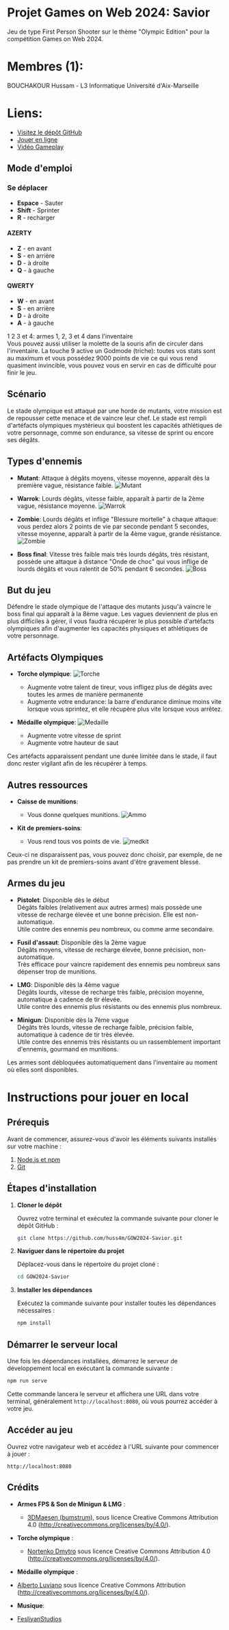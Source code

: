 
# Projet Games on Web 2024: Savior
Jeu de type First Person Shooter sur le thème "Olympic Edition" pour la compétition Games on Web 2024.


# Membres (1):
BOUCHAKOUR Hussam - L3 Informatique Université d'Aix-Marseille

# Liens:
- [Visitez le dépôt GitHub](https://github.com/huss4m/GOW2024-Savior)
- [Jouer en ligne](https://huss4m.github.io/GOW2024-Savior/)
- [Vidéo Gameplay](https://www.youtube.com/watch?v=I1j9r0GtFgI)

## Mode d'emploi

### Se déplacer

- **Espace** - Sauter
- **Shift** - Sprinter
- **R** - recharger

#### AZERTY

- **Z** - en avant
- **S** - en arrière
- **D** - à droite
- **Q** - à gauche

#### QWERTY

- **W** - en avant
- **S** - en arrière
- **D** - à droite
- **A** - à gauche


1 2 3 et 4: armes 1, 2, 3 et 4 dans l'inventaire  
Vous pouvez aussi utiliser la molette de la souris afin de circuler dans l'inventaire.
La touche 9 active un Godmode (triche): toutes vos stats sont au maximum et vous possédez 9000 points de vie ce qui vous rend quasiment invincible, vous pouvez vous en servir en cas de difficulté pour finir le jeu.



## Scénario

Le stade olympique est attaqué par une horde de mutants, votre mission est de repousser cette menace et de vaincre leur chef. Le stade est rempli d'artéfacts olympiques mystérieux qui boostent les capacités athlétiques de votre personnage, comme son endurance, sa vitesse de sprint ou encore ses dégâts.

## Types d'ennemis

- **Mutant**: Attaque à dégâts moyens, vitesse moyenne, apparaît dès la première vague, résistance faible. 
 ![Mutant](https://raw.githubusercontent.com/huss4m/GOW2024-Savior/main/Mutant.png)

- **Warrok**: Lourds dégâts, vitesse faible, apparaît à partir de la 2ème vague, résistance moyenne.
 ![Warrok](https://raw.githubusercontent.com/huss4m/GOW2024-Savior/main/Warrok.png)
  
- **Zombie**: Lourds dégâts et inflige "Blessure mortelle" à chaque attaque: vous perdez alors 2 points de vie par seconde pendant 5 secondes, vitesse moyenne, apparaît à partir de la 4ème vague, grande résistance.
 ![Zombie](https://raw.githubusercontent.com/huss4m/GOW2024-Savior/main/Zombie.png)
  
- **Boss final**: Vitesse très faible mais très lourds dégâts, très résistant, possède une attaque à distance "Onde de choc" qui vous inflige de lourds dégâts et vous ralentit de 50% pendant 6 secondes.
 ![Boss](https://raw.githubusercontent.com/huss4m/GOW2024-Savior/main/Boss.png)

## But du jeu

Défendre le stade olympique de l'attaque des mutants jusqu'à vaincre le boss final qui apparaît à la 8ème vague. Les vagues deviennent de plus en plus difficiles à gérer, il vous faudra récupérer le plus possible d'artéfacts olympiques afin d'augmenter les capacités physiques et athlétiques de votre personnage.

## Artéfacts Olympiques

- **Torche olympique**:
 ![Torche](https://raw.githubusercontent.com/huss4m/GOW2024-Savior/main/torch.png)
  - Augmente votre talent de tireur, vous infligez plus de dégâts avec toutes les armes de manière permanente
  - Augmente votre endurance: la barre d'endurance diminue moins vite lorsque vous sprintez, et elle récupère plus vite lorsque vous arrêtez.

- **Médaille olympique**:
 ![Medaille](https://raw.githubusercontent.com/huss4m/GOW2024-Savior/main/medal1.png)
  - Augmente votre vitesse de sprint
  - Augmente votre hauteur de saut

Ces artéfacts apparaissent pendant une durée limitée dans le stade, il faut donc rester vigilant afin de les récupérer à temps.

## Autres ressources

- **Caisse de munitions**:
  - Vous donne quelques munitions.
    ![Ammo](https://raw.githubusercontent.com/huss4m/GOW2024-Savior/main/ammo.png)
    

- **Kit de premiers-soins**:
  - Vous rend tous vos points de vie.
    ![medkit](https://raw.githubusercontent.com/huss4m/GOW2024-Savior/main/medkit.png)

Ceux-ci ne disparaissent pas, vous pouvez donc choisir, par exemple, de ne pas prendre un kit de premiers-soins avant d'être gravement blessé.

## Armes du jeu

- **Pistolet**: Disponible dès le début  
  Dégâts faibles (relativement aux autres armes) mais possède une vitesse de recharge élevée et une bonne précision. Elle est non-automatique.  
  Utile contre des ennemis peu nombreux, ou comme arme secondaire.

- **Fusil d'assaut**: Disponible dès la 2ème vague  
  Dégâts moyens, vitesse de recharge élevée, bonne précision, non-automatique.  
  Très efficace pour vaincre rapidement des ennemis peu nombreux sans dépenser trop de munitions.

- **LMG**: Disponible dès la 4ème vague  
  Dégâts lourds, vitesse de recharge très faible, précision moyenne, automatique à cadence de tir élevée.  
  Utile contre des ennemis plus résistants ou des ennemis plus nombreux.

- **Minigun**: Disponible dès la 7ème vague  
  Dégâts très lourds, vitesse de recharge faible, précision faible, automatique à cadence de tir très élevée.  
  Utile contre des ennemis très résistants ou un rassemblement important d'ennemis, gourmand en munitions.

Les armes sont débloquées automatiquement dans l'inventaire au moment où elles sont disponibles.


# Instructions pour jouer en local

## Prérequis

Avant de commencer, assurez-vous d'avoir les éléments suivants installés sur votre machine :

1. [Node.js et npm](https://nodejs.org/)
2. [Git](https://git-scm.com/)

## Étapes d'installation

1. **Cloner le dépôt**

   Ouvrez votre terminal et exécutez la commande suivante pour cloner le dépôt GitHub :

   ```bash
   git clone https://github.com/huss4m/GOW2024-Savior.git
   ```

2. **Naviguer dans le répertoire du projet**

   Déplacez-vous dans le répertoire du projet cloné :

   ```bash
   cd GOW2024-Savior
   ```

3. **Installer les dépendances**

   Exécutez la commande suivante pour installer toutes les dépendances nécessaires :

   ```bash
   npm install
   ```

## Démarrer le serveur local

Une fois les dépendances installées, démarrez le serveur de développement local en exécutant la commande suivante :

```bash
npm run serve
```

Cette commande lancera le serveur et affichera une URL dans votre terminal, généralement `http://localhost:8080`, où vous pourrez accéder à votre jeu.

## Accéder au jeu

Ouvrez votre navigateur web et accédez à l'URL suivante pour commencer à jouer :

```
http://localhost:8080
```


## Crédits

- **Armes FPS & Son de Minigun & LMG** :
  -  [3DMaesen (bumstrum)](https://sketchfab.com/bumstrum), sous licence Creative Commons Attribution 4.0 (http://creativecommons.org/licenses/by/4.0/).
  
- **Torche olympique** :
  - [Nortenko Dmytro](https://skfb.ly/o7rEu) sous licence Creative Commons Attribution 4.0 (http://creativecommons.org/licenses/by/4.0/).
 
 - **Médaille olympique** :
  - [Alberto Luviano](https://skfb.ly/ooVJF) sous licence Creative Commons Attribution (http://creativecommons.org/licenses/by/4.0/).

 - **Musique**:
  - [FesliyanStudios](https://www.FesliyanStudios.com) 


 


